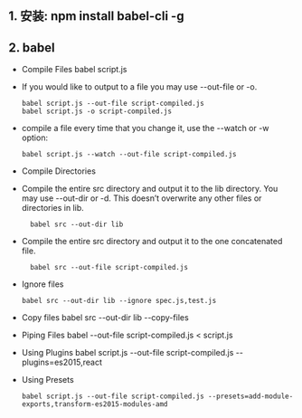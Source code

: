 ## 1. 安装: npm install babel-cli -g
## 2. babel
* Compile Files
      babel script.js

* If you would like to output to a file you may use --out-file or -o.

      babel script.js --out-file script-compiled.js
      babel script.js -o script-compiled.js

* compile a file every time that you change it, use the --watch or -w option:

      babel script.js --watch --out-file script-compiled.js

* Compile Directories
* Compile the entire src directory and output it to the lib directory. You may use --out-dir or -d. This doesn’t overwrite any other files or directories in lib.

        babel src --out-dir lib

* Compile the entire src directory and output it to the one concatenated file.

        babel src --out-file script-compiled.js


* Ignore files

      babel src --out-dir lib --ignore spec.js,test.js

* Copy files
      babel src --out-dir lib --copy-files

* Piping Files
        babel --out-file script-compiled.js < script.js

* Using Plugins
      babel script.js --out-file script-compiled.js --plugins=es2015,react
      

* Using Presets

      babel script.js --out-file script-compiled.js --presets=add-module-exports,transform-es2015-modules-amd

